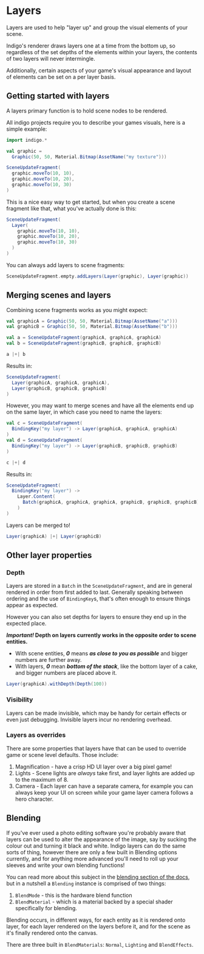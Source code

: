 # Layers

Layers are used to help "layer up" and group the visual elements of your scene.

Indigo's renderer draws layers one at a time from the bottom up, so regardless of the set depths of the elements within your layers, the contents of two layers will never intermingle.

Additionally, certain aspects of your game's visual appearance and layout of elements can be set on a per layer basis.

## Getting started with layers

A layers primary function is to hold scene nodes to be rendered.

All indigo projects require you to describe your games visuals, here is a simple example:

```scala mdoc:js:shared
import indigo.*

val graphic =
  Graphic(50, 50, Material.Bitmap(AssetName("my texture")))

SceneUpdateFragment(
  graphic.moveTo(10, 10),
  graphic.moveTo(10, 20),
  graphic.moveTo(10, 30)
)
```

This is a nice easy way to get started, but when you create a scene fragment like that, what you've actually done is this:

```scala mdoc:js
SceneUpdateFragment(
  Layer(
    graphic.moveTo(10, 10),
    graphic.moveTo(10, 20),
    graphic.moveTo(10, 30)
  )
)
```

You can always add layers to scene fragments:

```scala mdoc:js
SceneUpdateFragment.empty.addLayers(Layer(graphic), Layer(graphic))
```

## Merging scenes and layers

Combining scene fragments works as you might expect:

```scala mdoc:js:shared
val graphicA = Graphic(50, 50, Material.Bitmap(AssetName("a")))
val graphicB = Graphic(50, 50, Material.Bitmap(AssetName("b")))

val a = SceneUpdateFragment(graphicA, graphicA, graphicA)
val b = SceneUpdateFragment(graphicB, graphicB, graphicB)

a |+| b
```

Results in:

```scala mdoc:js
SceneUpdateFragment(
  Layer(graphicA, graphicA, graphicA),
  Layer(graphicB, graphicB, graphicB)
)
```

However, you may want to merge scenes and have all the elements end up on the same layer, in which case you need to name the layers:

```scala mdoc:js
val c = SceneUpdateFragment(
  BindingKey("my layer") -> Layer(graphicA, graphicA, graphicA)
)
val d = SceneUpdateFragment(
  BindingKey("my layer") -> Layer(graphicB, graphicB, graphicB)
)

c |+| d
```

Results in:

```scala mdoc:js
SceneUpdateFragment(
  BindingKey("my layer") ->
    Layer.Content(
      Batch(graphicA, graphicA, graphicA, graphicB, graphicB, graphicB)
    )
)
```

Layers can be merged to!

```scala mdoc:js
Layer(graphicA) |+| Layer(graphicB)
```

## Other layer properties

### Depth

Layers are stored in a `Batch` in the `SceneUpdateFragment`, and are in general rendered in order from first added to last. Generally speaking between ordering and the use of `BindingKey`s, that's often enough to ensure things appear as expected.

However you can also set depths for layers to ensure they end up in the expected place.

**_Important!_ Depth on layers currently works in the opposite order to scene entities.**

- With scene entities, ***0*** means ***as close to you as possible*** and bigger numbers are further away.
- With layers, ***0*** mean ***bottom of the stack***, like the bottom layer of a cake, and bigger numbers are placed above it.

```scala mdoc:js
Layer(graphicA).withDepth(Depth(100))
```

### Visibility

Layers can be made invisible, which may be handy for certain effects or even just debugging. Invisible layers incur no rendering overhead.

### Layers as overrides

There are some properties that layers have that can be used to override game or scene level defaults. Those include:

1. Magnification - have a crisp HD UI layer over a big pixel game!
2. Lights - Scene lights are _always_ take first, and layer lights are added up to the maximum of 8.
3. Camera - Each layer can have a separate camera, for example you can always keep your UI on screen while your game layer camera follows a hero character.

## Blending

If you've ever used a photo editing software you're probably aware that layers can be used to alter the appearance of the image, say by sucking the colour out and turning it black and white. Indigo layers can do the same sorts of thing, however there are only a few built in Blending options currently, and for anything more advanced you'll need to roll up your sleeves and write your own blending functions!

You can read more about this subject in the [blending section of the docs](/07-shaders/blending.md), but in a nutshell a `Blending` instance is comprised of two things:

1. `BlendMode` - this is the hardware blend function
2. `BlendMaterial` - which is a material backed by a special shader specifically for blending.

Blending occurs, in different ways, for each entity as it is rendered onto layer, for each layer rendered on the layers before it, and for the scene as it's finally rendered onto the canvas.

There are three built in `BlendMaterials`: `Normal`, `Lighting` and `BlendEffects`.
